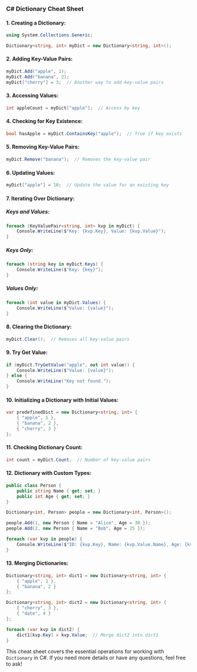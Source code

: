 ### C# Dictionary Cheat Sheet

#### 1. **Creating a Dictionary:**
```csharp
using System.Collections.Generic;

Dictionary<string, int> myDict = new Dictionary<string, int>();
```

#### 2. **Adding Key-Value Pairs:**
```csharp
myDict.Add("apple", 1);
myDict.Add("banana", 2);
myDict["cherry"] = 3;  // Another way to add key-value pairs
```

#### 3. **Accessing Values:**
```csharp
int appleCount = myDict["apple"];  // Access by key
```

#### 4. **Checking for Key Existence:**
```csharp
bool hasApple = myDict.ContainsKey("apple");  // True if key exists
```

#### 5. **Removing Key-Value Pairs:**
```csharp
myDict.Remove("banana");  // Removes the key-value pair
```

#### 6. **Updating Values:**
```csharp
myDict["apple"] = 10;  // Update the value for an existing key
```

#### 7. **Iterating Over Dictionary:**

##### **Keys and Values:**
```csharp
foreach (KeyValuePair<string, int> kvp in myDict) {
    Console.WriteLine($"Key: {kvp.Key}, Value: {kvp.Value}");
}
```

##### **Keys Only:**
```csharp
foreach (string key in myDict.Keys) {
    Console.WriteLine($"Key: {key}");
}
```

##### **Values Only:**
```csharp
foreach (int value in myDict.Values) {
    Console.WriteLine($"Value: {value}");
}
```

#### 8. **Clearing the Dictionary:**
```csharp
myDict.Clear();  // Removes all key-value pairs
```

#### 9. **Try Get Value:**
```csharp
if (myDict.TryGetValue("apple", out int value)) {
    Console.WriteLine($"Value: {value}");
} else {
    Console.WriteLine("Key not found.");
}
```

#### 10. **Initializing a Dictionary with Initial Values:**
```csharp
var predefinedDict = new Dictionary<string, int> {
    { "apple", 1 },
    { "banana", 2 },
    { "cherry", 3 }
};
```

#### 11. **Checking Dictionary Count:**
```csharp
int count = myDict.Count;  // Number of key-value pairs
```

#### 12. **Dictionary with Custom Types:**
```csharp
public class Person {
    public string Name { get; set; }
    public int Age { get; set; }
}

Dictionary<int, Person> people = new Dictionary<int, Person>();

people.Add(1, new Person { Name = "Alice", Age = 30 });
people.Add(2, new Person { Name = "Bob", Age = 25 });

foreach (var kvp in people) {
    Console.WriteLine($"ID: {kvp.Key}, Name: {kvp.Value.Name}, Age: {kvp.Value.Age}");
}
```

#### 13. **Merging Dictionaries:**
```csharp
Dictionary<string, int> dict1 = new Dictionary<string, int> {
    { "apple", 1 },
    { "banana", 2 }
};

Dictionary<string, int> dict2 = new Dictionary<string, int> {
    { "cherry", 3 },
    { "date", 4 }
};

foreach (var kvp in dict2) {
    dict1[kvp.Key] = kvp.Value;  // Merge dict2 into dict1
}
```

This cheat sheet covers the essential operations for working with `Dictionary` in C#. If you need more details or have any questions, feel free to ask!